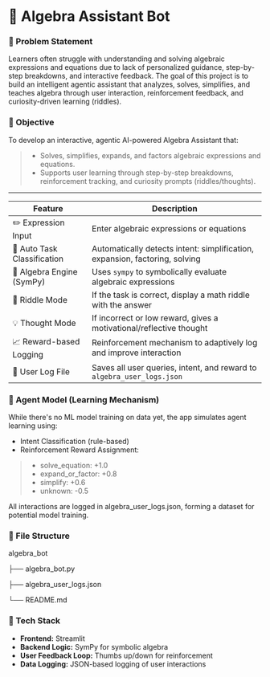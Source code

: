 # 📘 Algebra Assistant Bot

### 🧠 Problem Statement
Learners often struggle with understanding and solving algebraic expressions and equations due to lack of personalized guidance, step-by-step breakdowns, and interactive feedback. The goal of this project is to build an intelligent agentic assistant that analyzes, solves, simplifies, and teaches algebra through user interaction, reinforcement feedback, and curiosity-driven learning (riddles).

### 🧠 Objective

To develop an interactive, agentic AI-powered Algebra Assistant that:

> * Solves, simplifies, expands, and factors algebraic expressions and equations.
> * Supports user learning through step-by-step breakdowns, reinforcement tracking, and curiosity prompts (riddles/thoughts).




-------------------------------------------------------------------------------------------------

| Feature                     | Description                                                                 |
| --------------------------- | --------------------------------------------------------------------------- |
| ✏️ Expression Input         | Enter algebraic expressions or equations                                    |
| 🧠 Auto Task Classification | Automatically detects intent: simplification, expansion, factoring, solving |
| 🧮 Algebra Engine (SymPy)   | Uses `sympy` to symbolically evaluate algebraic expressions                 |
| 🧩 Riddle Mode              | If the task is correct, display a math riddle with the answer               |
| 💡 Thought Mode             | If incorrect or low reward, gives a motivational/reflective thought         |
| 📈 Reward-based Logging     | Reinforcement mechanism to adaptively log and improve interaction           |
| 📁 User Log File            | Saves all user queries, intent, and reward to `algebra_user_logs.json`      |

### 🤖 Agent Model (Learning Mechanism)
While there's no ML model training on data yet, the app simulates agent learning using:

* Intent Classification (rule-based)
* Reinforcement Reward Assignment:

> * solve_equation: +1.0
> * expand_or_factor: +0.8
> * simplify: +0.6
> * unknown: -0.5

All interactions are logged in algebra_user_logs.json, forming a dataset for potential model training.

###  📂 File Structure

algebra_bot

├── algebra_bot.py  

├── algebra_user_logs.json 

└── README.md              

###  🔧 Tech Stack

* **Frontend:** Streamlit
* **Backend Logic:** SymPy for symbolic algebra
* **User Feedback Loop:** Thumbs up/down for reinforcement
* **Data Logging:** JSON-based logging of user interactions

